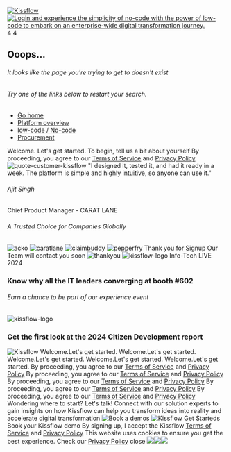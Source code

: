 [ ![Kissflow](https://kissflow.com/hubfs/kissflow_logo_web.svg) ](https://kissflow.com/videos/interactive-demo/platform-overview/<https:/kissflow.com/>) [ ![Login and experience the simplicity of no-code with the power of low-code to embark on an enterprise-wide digital transformation journey.](https://kissflow.com/hubfs/KF%20Brand%20Home/kissflow.svg) ](https://kissflow.com/videos/interactive-demo/platform-overview/<javascript:void\(0\);>)
4 4
## Ooops...
###### It looks like the page you're trying to get to doesn't exist 
###### Try one of the links below to restart your search.
  * [Go home](https://kissflow.com/videos/interactive-demo/platform-overview/<https:/kissflow.com/>)
  * [Platform overview](https://kissflow.com/videos/interactive-demo/platform-overview/<https:/kissflow.com/platform/>)
  * [low-code / No-code](https://kissflow.com/videos/interactive-demo/platform-overview/<https:/kissflow.com/low-code/>)
  * [Procurement](https://kissflow.com/videos/interactive-demo/platform-overview/<https:/kissflow.com/procurement/>)


Welcome. Let's get started.
To begin, tell us a bit about yourself
By proceeding, you agree to our [Terms of Service](https://kissflow.com/videos/interactive-demo/platform-overview/<https:/kissflow.com/terms-of-service/> "Terms of Service") and [Privacy Policy](https://kissflow.com/videos/interactive-demo/platform-overview/<https:/kissflow.com/privacy-policy/>)
![quote-customer-kissflow](https://kissflow.com/hs-fs/hubfs/quote.png?width=48&height=32&name=quote.png)
"I designed it, tested it, and had it ready in a week. The platform is simple and highly intuitive, so anyone can use it."
###### Ajit Singh
Chief Product Manager - CARAT LANE
###### A Trusted Choice for Companies Globally
![acko](https://kissflow.com/hubfs/caratlane-1.svg)
![caratlane](https://kissflow.com/hubfs/claimbuddy.svg)
![claimbuddy](https://kissflow.com/hubfs/pepperfry-popup.svg)
![pepperfry](https://kissflow.com/hubfs/acko-1.svg)
Thank you for Signup
Our Team will contact you soon
![thankyou](https://kissflow.com/hubfs/20215080/thankyou.svg)
![kissflow-logo](https://kissflow.com/hubfs/banner.webp)
Info-Tech LIVE 2024
### Know why all the IT leaders converging at booth #602
###### Earn a chance to be part of our experience event
![kissflow-logo](https://kissflow.com/hubfs/Citizen-development.webp)
### Get the first look at the 2024 Citizen Development report
![Kissflow](https://kissflow.com/hubfs/kissflow_logo_web.svg)
Welcome.Let's get started.
Welcome.Let's get started.
Welcome.Let's get started.
Welcome.Let's get started.
Welcome.Let's get started.
By proceeding, you agree to our [Terms of Service](https://kissflow.com/videos/interactive-demo/platform-overview/<https:/kissflow.com/terms-of-service/> "Terms of Service") and [Privacy Policy](https://kissflow.com/videos/interactive-demo/platform-overview/<https:/kissflow.com/privacy-policy/>)
By proceeding, you agree to our [Terms of Service](https://kissflow.com/videos/interactive-demo/platform-overview/<https:/kissflow.com/terms-of-service/> "Terms of Service") and [Privacy Policy](https://kissflow.com/videos/interactive-demo/platform-overview/<https:/kissflow.com/privacy-policy/>)
By proceeding, you agree to our [Terms of Service](https://kissflow.com/videos/interactive-demo/platform-overview/<https:/kissflow.com/terms-of-service/> "Terms of Service") and [Privacy Policy](https://kissflow.com/videos/interactive-demo/platform-overview/<https:/kissflow.com/privacy-policy/>)
By proceeding, you agree to our [Terms of Service](https://kissflow.com/videos/interactive-demo/platform-overview/<https:/kissflow.com/terms-of-service/> "Terms of Service") and [Privacy Policy](https://kissflow.com/videos/interactive-demo/platform-overview/<https:/kissflow.com/privacy-policy/>)
By proceeding, you agree to our [Terms of Service](https://kissflow.com/videos/interactive-demo/platform-overview/<https:/kissflow.com/terms-of-service/> "Terms of Service") and [Privacy Policy](https://kissflow.com/videos/interactive-demo/platform-overview/<https:/kissflow.com/privacy-policy/>)
Wondering where to start? Let's talk!
Connect with our solution experts to gain insights on how Kissflow can help you transform ideas into reality and accelerate digital transformation
![Book a demos](https://kissflow.com/hubfs/booka-a-demo.png)
![Kissflow Get Starteds](https://kissflow.com/hubfs/mob-banner.png)
Book your Kissflow demo
By signing up, I accept the Kissflow [Terms of Service](https://kissflow.com/videos/interactive-demo/platform-overview/<https:/kissflow.com/terms-of-service/> "Terms of Service") and [Privacy Policy](https://kissflow.com/videos/interactive-demo/platform-overview/<https:/kissflow.com/privacy-policy/>)
This website uses cookies to ensure you get the best experience. Check our [Privacy Policy](https://kissflow.com/videos/interactive-demo/platform-overview/<https:/kissflow.com/privacy-policy/#cookies>)
close
![](https://bat.bing.com/action/0?ti=5102583&Ver=2&mid=d30775a1-0e1c-4536-a586-f71a2e4fe194&bo=1&sid=5834b740dd4911efad63fd26b3c83b43&vid=5834d550dd4911ef8133e587f6e38180&vids=1&msclkid=N&pi=918639831&lg=en-US&sw=1080&sh=600&sc=24&tl=Error%20404%20%7C%20Page%20not%20found&p=https%3A%2F%2Fkissflow.com%2Fvideos%2Finteractive-demo%2Fplatform-overview%2Fkissflow-page-builder&r=&lt=2045&evt=pageLoad&sv=1&cdb=AQAQ&rn=317362)![](https://bat.bing.com/action/0?ti=5102583&Ver=2&mid=d30775a1-0e1c-4536-a586-f71a2e4fe194&bo=2&sid=5834b740dd4911efad63fd26b3c83b43&vid=5834d550dd4911ef8133e587f6e38180&vids=0&msclkid=N&tpp=1&ea=header_live_demo_button_click&en=Y&p=https%3A%2F%2Fkissflow.com%2Fvideos%2Finteractive-demo%2Fplatform-overview%2Fkissflow-page-builder&sw=1080&sh=600&sc=24&evt=custom&cdb=AQAQ&rn=91053)![](https://bat.bing.com/action/0?ti=5102583&Ver=2&mid=d30775a1-0e1c-4536-a586-f71a2e4fe194&bo=3&sid=5834b740dd4911efad63fd26b3c83b43&vid=5834d550dd4911ef8133e587f6e38180&vids=0&msclkid=N&tpp=1&ea=kf_words&en=Y&p=https%3A%2F%2Fkissflow.com%2Fvideos%2Finteractive-demo%2Fplatform-overview%2Fkissflow-page-builder&sw=1080&sh=600&sc=24&evt=custom&cdb=AQAQ&rn=47666)
